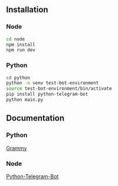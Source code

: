 ## Installation

### Node
```bash
cd node
npm install
npm run dev
```

### Python
```bash
cd python
python -m venv test-bot-environment
source test-bot-environment/bin/activate
pip install python-telegram-bot
python main.py
```

## Documentation

### Python
[Grammy](https://grammy.dev/)

### Node
[Python-Telegram-Bot](https://python-telegram-bot.org/)


